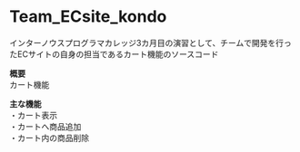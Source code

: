 # Team_ECsite_kondo
インターノウスプログラマカレッジ3カ月目の演習として、チームで開発を行ったECサイトの自身の担当であるカート機能のソースコード

**概要**  
カート機能

**主な機能**  
・カート表示  
・カートへ商品追加  
・カート内の商品削除  
